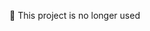 🚫 This project is no longer used

<!--
## systemMagisk

System version of Magisk (Android 10+ Only). Install Magisk directly into system partition. 

systemMagisk is special for VphoneGaga Android 10 because "Support Magisk/boot image" feature in VphoneGaga is paid feature.

<img src="https://raw.githubusercontent.com/HuskyDG/huskydg.github.io/main/img/IMG_20220412_215951_478.jpg" width="33%"/><img src="https://github.com/HuskyDG/huskydg.github.io/raw/main/img/IMG_20220412_215956_949.jpg" width="33%"/><img src="https://github.com/HuskyDG/huskydg.github.io/raw/main/img/Screenshot_20220412-215255_%E5%85%89%E9%80%9F%E8%99%9A%E6%8B%9F%E6%9C%BA.png" width="33%"/>

[Download VphoneGaga Android 10](https://mega.nz/file/mfgiwLrA#KA1DvtOiII6c8ZSZ403HbsHXJo8gCjfvcDFRgdLIhbw)

### How to install

#### Vphonegaga Android 10

- Install Magisk version you want to install
- Extract all files in `systemMagisk.zip` into `[Internal Storage]/Documents/systemMagisk`
- Go to Terminal Emulator, execute follow command in root shell:
```
sh /data/media/0/Documents/systemMagisk/script.sh
```

#### On actual devices (not recommended)

- Flash `systemMagisk.zip` in TWRP or any custom recoveries


### How to update

- Install Magisk version you want to install
- Open Magisk app and simply flash `systemMagisk.zip` like any module


### Important

- systemMagisk doesn't have pre-init SELinux Policy patch but live SELinux Policy patch which can cause some problem on some devices.
- Some devices will not boot with modified system partition due to vbmeta verify.


### Others

- [One-click version](https://github.com/vadlike/baberedition/tree/OpenHub) by OpenHub (Made for Vphonegaga Android 10)

-->
